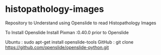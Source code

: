 # histopathology-images

Repository to Understand using Openslide to read Histopathology Images

To Install Openslide 
Install Pixman :0.40.0 prior to Openslide 

Ubuntu : sudo apt-get install openslide-tools
GitHub : git clone https://github.com/openslide/openslide-python.git
